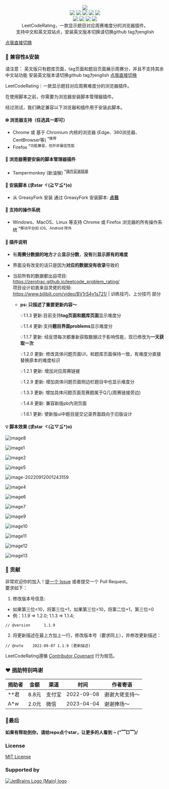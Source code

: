 <p align=center>
<img src="https://cdn.jsdelivr.net/gh/zhang-wangz/LeetCodeRating/images/logo.png"/>
  <br>
  <a title="Hits" target="_blank" href="https://github.com/zhang-wangz/LeetCodeRating"><img src="https://hits.b3log.org/zhang-wangz/LeetCodeRating.svg"></a>
  <img src="https://img.shields.io/github/stars/zhang-wangz/LeetCodeRating?style=flat-square"/>
  <img src="https://img.shields.io/github/contributors/zhang-wangz/LeetCodeRating?style=flat-square"/>
  <img src="https://img.shields.io/github/commit-activity/y/zhang-wangz/LeetCodeRating?style=flat-square"/>
  <img src="https://img.shields.io/github/last-commit/zhang-wangz/LeetCodeRating?style=flat-square"/>
  <br>
  <img src="https://img.shields.io/github/issues/zhang-wangz/LeetCodeRating?style=flat-square"/>
  <img src="https://img.shields.io/github/issues-pr/zhang-wangz/LeetCodeRating?style=flat-square"/>
  <img src="https://img.shields.io/github/watchers/zhang-wangz/LeetCodeRating?style=flat-square"/>
  <img src="https://img.shields.io/github/issues-closed/zhang-wangz/LeetCodeRating?style=flat-square"/>
  <br>
  LeetCodeRating，一款显示题目对应周赛难度分的浏览器插件。
  <br>
  支持中文和英文双站点，安装英文版本切换请切换github tag为english 
</p>

[点我直接切换](https://github.com/zhang-wangz/LeetCodeRating/tree/english)

### :iphone: 兼容性&安装

请注意： 英文版只有题库页面，tag页面和题目页面展示周赛分，并且不支持其余中文站功能
安装英文版本请切换github tag为english [点我直接切换](https://github.com/zhang-wangz/LeetCodeRating/tree/english)

LeetCodeRating｜一款显示题目对应周赛难度分的浏览器插件。 

在使用脚本之前，你需要为浏览器安装脚本管理器插件。  

经过测试，我们确定兼容以下浏览器和插件用于安装此脚本。

#### :globe_with_meridians: 浏览器支持（任选其一即可）

* Chrome 或 基于 Chromium 内核的浏览器 (Edge、360浏览器、CentBrowser等) <sup>*推荐</sup>
* Firefox <sup>*功能兼容，但并非最佳性能</sup>

#### :see_no_evil: 浏览器需要安装的脚本管理器插件

* Tampermonkey (新油猴) <sup>*<a href="https://www.tampermonkey.net/">插件安装链接</a></sup>

#### :page_facing_up: 安装脚本 (求star ヾ(≧▽≦*)o)

* 从 GreasyFork 安装
  通过 GreasyFork 安装脚本: **[点我](https://greasyfork.org/zh-CN/scripts/450890-leetcoderating-%E6%98%BE%E7%A4%BA%E5%8A%9B%E6%89%A3%E5%91%A8%E8%B5%9B%E9%9A%BE%E5%BA%A6%E5%88%86)**

#### :test_tube: 支持的操作系统

* Windows、MacOS、Linux 等支持 Chrome 或 Firefox 浏览器的所有操作系统 <sup>*移动平台如 iOS、Android 除外</sup>


#### 🐒 插件说明

- 有**周赛分数据的地方**才会**显示分数**，**没有**则**显示原有的难度**

- 界面没有改变的话只是因为**对应的数据没有收录**导致的

- 当前所有的数据都出自项目: https://zerotrac.github.io/leetcode_problem_rating/    <br/>
  项目设计初衷来自灵佬的视频: https://www.bilibili.com/video/BV1rS4y1s721/ | 训练技巧，上分技巧 部分

  - **ps: 只描述了重要更新内容～**

    💡1.1.3 更新:目前支持**tag页面和题库页面**显示难度分

    💡1.1.4 更新:支持**题目界面problems**显示难度分

    💡1.1.7 更新: 经反馈每次都重新获取数据过于影响性能，现已修改为**一天获取一次**
  
    💡1.2.0 更新: 修改具体问题页面UI，和题库页面保持一致，有难度分直接替换原本的难度标识
  
    💡1.2.1 更新: 增加对应周赛链接
    
    💡1.2.9 更新: 增加具体问题页面侧边栏题目中也显示难度分
    
    💡1.3.3 更新: 增加具体问题页面竞赛题属于Q几(周赛链接旁边)
    
    💡1.4.8 更新: 兼容新版pb内测页面

    💡1.6.1 更新: 使新版ui中题目提交记录界面趋向于旧版设计


#### 💡 脚本效果 (求star ヾ(≧▽≦*)o)
![image8](https://raw.gitmirror.com/zhang-wangz/LeetCodeRating/main/images/8.png)

![image1](https://raw.gitmirror.com/zhang-wangz/LeetCodeRating/main/images/1.png)

![image2](https://raw.gitmirror.com/zhang-wangz/LeetCodeRating/main/images/2.png)

![image5](https://raw.gitmirror.com/zhang-wangz/LeetCodeRating/main/images/5.png)

![image-20220912001243159](https://raw.gitmirror.com/zhang-wangz/LeetCodeRating/main/images//image-20220912001243159.png)

![image4](https://raw.gitmirror.com/zhang-wangz/LeetCodeRating/main/images/4.png)

![image6](https://raw.gitmirror.com/zhang-wangz/LeetCodeRating/main/images/6.png)

![image7](https://raw.gitmirror.com/zhang-wangz/LeetCodeRating/main/images/7.png)

![image9](https://raw.gitmirror.com/zhang-wangz/LeetCodeRating/main/images/9.png)

![image10](https://raw.gitmirror.com/zhang-wangz/LeetCodeRating/main/images/10.png)

![image11](https://raw.gitmirror.com/zhang-wangz/LeetCodeRating/main/images/11.png)

![image12](https://raw.gitmirror.com/zhang-wangz/LeetCodeRating/main/images/12.png)

![image13](https://raw.gitmirror.com/zhang-wangz/LeetCodeRating/main/images/13.png)
<br/>

### :rocket: 贡献
非常欢迎你的加入！[提一个 Issue](https://github.com/zhang-wangz/LeetCodeRating/issues/new?assignees=athony.w&labels=help+wanted&template=ISSUE_TEMPLATE.md&title=) 或者提交一个 Pull Request。<br/>
要求如下： <br/>

1. 修改版本号信息:
- 如果第三位<10，将第三位+1，如果第三位=10，将第二位+1，第三位=0
- 例：1.1.9 => 1.2.0; 1.1.3 => 1.1.4;
```
// @version      1.1.9
```
2. 将更新描述在最上方加上一行，修改版本号（要求同上），并修改更新描述：
```
// @note    2022-09-07 1.1.9 (更新描述)
```
LeetCodeRating遵循 [Contributor Covenant](http://contributor-covenant.org/version/1/3/0/) 行为规范。

### :heart: [捐助](https://www.showdoc.com.cn/2069209189620830)特别鸣谢
| 捐助者 | 金额   | 渠道   | 时间         | 作者寄语    |
|-----|------|------|------------|---------|
| **君 | 8.8元 | 支付宝  | 2022-09-08 | 谢谢大佬支持～ |
| A*w | 2.0元 | 微信   | 2023-04-04 | 谢谢捧场～   |

### 🍬最后
**如果有帮助到你，请给repo点个star，让更多的人看到 ~ ("▔□▔)/**

### License
[MIT License](https://github.com/zhang-wangz/LeetCodeRating/blob/main/LICENSE)


### Supported by
[![JetBrains Logo (Main) logo](https://camo.githubusercontent.com/5075c80d56620267702a3808e7a926ff51235b2ecd986441c092e3b6b821af83/68747470733a2f2f7265736f75726365732e6a6574627261696e732e636f6d2f73746f726167652f70726f64756374732f636f6d70616e792f6272616e642f6c6f676f732f6a625f6265616d2e737667)](https://jb.gg/OpenSourceSupport)
